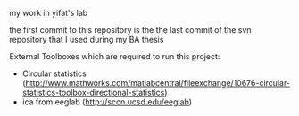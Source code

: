 my work in yifat's lab

the first commit to this repository is the the last commit
of the svn repository that I used during my BA thesis


External Toolboxes which are required to run this project:
 * Circular statistics (http://www.mathworks.com/matlabcentral/fileexchange/10676-circular-statistics-toolbox-directional-statistics)
 * ica from eeglab (http://sccn.ucsd.edu/eeglab)